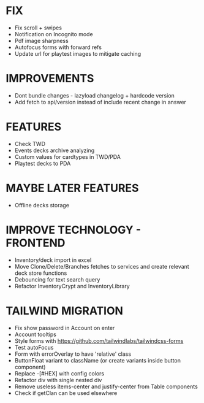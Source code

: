 # FIX
- Fix scroll + swipes
- Notification on Incognito mode
- Pdf image sharpness
- Autofocus forms with forward refs
- Update url for playtest images to mitigate caching

# IMPROVEMENTS
- Dont bundle changes - lazyload changelog + hardcode version
- Add fetch to api/version instead of include recent change in answer

# FEATURES
- Check TWD
- Events decks archive analyzing
- Custom values for cardtypes in TWD/PDA
- Playtest decks to PDA

# MAYBE LATER FEATURES
- Offline decks storage

# IMPROVE TECHNOLOGY - FRONTEND
- Inventory/deck import in excel
- Move Clone/Delete/Branches fetches to services and create relevant deck store functions
- Debouncing for text search query
- Refactor InventoryCrypt and InventoryLibrary

# TAILWIND MIGRATION
- Fix show password in Account on enter
- Account tooltips
- Style forms with https://github.com/tailwindlabs/tailwindcss-forms
- Test autoFocus
- Form with errorOverlay to have 'relative' class
- ButtonFloat variant to className (or create variants inside button component)
- Replace -[#HEX] with config colors
- Refactor div with single nested div
- Remove useless items-center and justify-center from Table components
- Check if getClan can be used elsewhere
